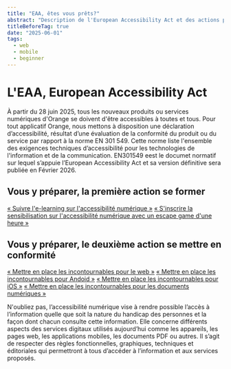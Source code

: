 ```yaml
---
title: "EAA, êtes vous prêts?"
abstract: "Description de l'European Accessibility Act et des actions possibles"
titleBeforeTag: true
date: "2025-06-01"
tags:
  - web
  - mobile
  - beginner
---
```

# L'EAA, European Accessibility Act
À partir du 28 juin 2025, tous les nouveaux produits ou services numériques d'Orange se doivent d'être accessibles à toutes et tous.
Pour tout applicatif Orange, nous mettons à disposition une déclaration d’accessibilité, résultat d’une évaluation de la conformité du produit ou du service par rapport à la norme EN 301 549. Cette norme liste l'ensemble des exigences techniques d’accessibilité pour les technologies de l'information et de la communication. EN301549 eest le documet normatif sur lequel s’appuie l’European Accessibility Act et sa version définitive sera publiée en Février 2026.

## Vous y préparer, la première action se former
[«&nbsp;Suivre l'e-learning sur l'accessibilité numérique&nbsp;»](https://orange.csod.com/ui/lms-learning-details/app/course/6a573c9c-9a0a-4285-97d1-841325a42bf4)
[«&nbsp;S'inscrire la sensibilisation sur l'accessibilité numérique avec un escape game d'une heure&nbsp;»](https://orange.csod.com/ui/lms-learning-details/app/event/92f6ad77-277a-41d6-a614-29a976cfbf64)

## Vous y préparer, le deuxième action se mettre en conformité
[«&nbsp;Mettre en place les incontournables pour le web&nbsp;»](https://a11y-guidelines.orange.com/fr/web/checklist-initiale/)
[«&nbsp;Mettre en place les incontournables pour Andoid&nbsp;»](https://a11y-guidelines.orange.com/fr/mobile/android/checklist/)
[«&nbsp;Mettre en place les incontournables pour iOS&nbsp;»](https://a11y-guidelines.orange.com/fr/mobile/ios/checklist/)
[«&nbsp;Mettre en place les incontournables pour les documents numériques&nbsp;»](https://a11y-guidelines.orange.com/fr/contenu-et-communication/incontournables/)

N'oubliez pas, l’accessibilité numérique vise à rendre possible l’accès à l’information quelle que soit la nature du handicap des personnes et la façon dont chacun consulte cette information. Elle concerne différents aspects des services digitaux utilisés aujourd’hui comme les appareils, les pages web, les applications mobiles, les documents PDF ou autres. 
Il s’agit de respecter des règles fonctionnelles, graphiques, techniques et éditoriales qui permettront à tous d’accéder à l’information et aux services proposés.
